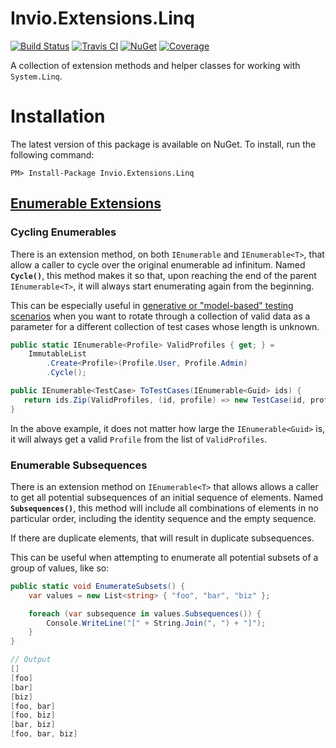 # Invio.Extensions.Linq

[![Build Status](https://ci.appveyor.com/api/projects/status/vjf55wpbc6tc0hkf/branch/master?svg=true)](https://ci.appveyor.com/project/invio/invio-extensions-linq/branch/master)
[![Travis CI](https://img.shields.io/travis/invio/Invio.Extensions.Linq.svg?maxAge=3600&label=travis)](https://travis-ci.org/invio/Invio.Extensions.Linq)
[![NuGet](https://img.shields.io/nuget/v/Invio.Extensions.Linq.svg)](https://www.nuget.org/packages/Invio.Extensions.Linq/)
[![Coverage](https://coveralls.io/repos/github/invio/Invio.Extensions.Linq/badge.svg?branch=master)](https://coveralls.io/github/invio/Invio.Extensions.Linq?branch=master)

A collection of extension methods and helper classes for working with `System.Linq`.

# Installation
The latest version of this package is available on NuGet. To install, run the following command:

```
PM> Install-Package Invio.Extensions.Linq
```

## [Enumerable Extensions](src/Invio.Extensions.Linq/EnumerableExtensions.cs)

### Cycling Enumerables

There is an extension method, on both `IEnumerable` and `IEnumerable<T>`, that allow a caller to cycle over the original enumerable ad infinitum. Named **`Cycle()`**, this method makes it so that, upon reaching the end of the parent `IEnumerable<T>`, it will always start enumerating again from the beginning.

This can be especially useful in [generative or "model-based" testing scenarios](https://en.wikipedia.org/wiki/Model-based_testing) when you want to rotate through a collection of valid data as a parameter for a different collection of test cases whose length is unknown.

```csharp
public static IEnumerable<Profile> ValidProfiles { get; } =
    ImmutableList
        .Create<Profile>(Profile.User, Profile.Admin)
        .Cycle();

public IEnumerable<TestCase> ToTestCases(IEnumerable<Guid> ids) {
   return ids.Zip(ValidProfiles, (id, profile) => new TestCase(id, profile));
}
```

In the above example, it does not matter how large the `IEnumerable<Guid>` is, it will always get a valid `Profile` from the list of `ValidProfiles`.

### Enumerable Subsequences

There is an extension method on `IEnumerable<T>` that allows allows a caller to get all
potential subsequences of an initial sequence of elements. Named **`Subsequences()`**,
this method will include all combinations of elements in no particular order, including
the identity sequence and the empty sequence.

If there are duplicate elements, that will result in duplicate subsequences.

This can be useful when attempting to enumerate all potential subsets of a group of values,
like so:

```csharp
public static void EnumerateSubsets() {
    var values = new List<string> { "foo", "bar", "biz" };

    foreach (var subsequence in values.Subsequences()) {
        Console.WriteLine("[" + String.Join(", ") + "]");
    }
}

// Output
[]
[foo]
[bar]
[biz]
[foo, bar]
[foo, biz]
[bar, biz]
[foo, bar, biz]
```
